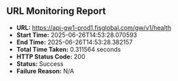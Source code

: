 ## URL Monitoring Report

- **URL:** https://api-gw1-prod1.fisglobal.com/gw/v1/health
- **Start Time:** 2025-06-26T14:53:28.070593
- **End Time:** 2025-06-26T14:53:28.382157
- **Total Time Taken:** 0.311564 seconds
- **HTTP Status Code:** 200
- **Status:** Success
- **Failure Reason:** N/A
